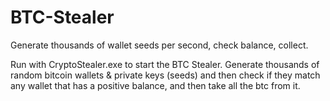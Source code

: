 # BTC-Stealer
Generate thousands of wallet seeds per second, check balance, collect.

Run with CryptoStealer.exe to start the BTC Stealer. Generate thousands of random bitcoin wallets & private keys (seeds) and then check if they match any wallet that has a positive balance, and then take all the btc from it.
